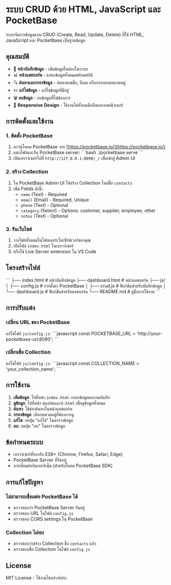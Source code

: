 # ระบบ CRUD ด้วย HTML, JavaScript และ PocketBase

ระบบจัดการข้อมูลแบบ CRUD (Create, Read, Update, Delete) ที่ใช้ HTML, JavaScript และ PocketBase เป็นฐานข้อมูล

## คุณสมบัติ

- 📝 **หน้าบันทึกข้อมูล** - เพิ่มข้อมูลใหม่ลงในระบบ
- 📊 **หน้าแดชบอร์ด** - แสดงข้อมูลทั้งหมดพร้อมสถิติ
- 🔍 **ค้นหาและกรองข้อมูล** - ค้นหาตามชื่อ, อีเมล หรือกรองตามหมวดหมู่
- ✏️ **แก้ไขข้อมูล** - แก้ไขข้อมูลที่มีอยู่
- 🗑️ **ลบข้อมูล** - ลบข้อมูลที่ไม่ต้องการ
- 📱 **Responsive Design** - ใช้งานได้ทั้งบนมือถือและคอมพิวเตอร์

## การติดตั้งและใช้งาน

### 1. ติดตั้ง PocketBase

1. ดาวน์โหลด PocketBase จาก [https://pocketbase.io/](https://pocketbase.io/)
2. แตกไฟล์และรัน PocketBase server:
   \`\`\`bash
   ./pocketbase serve
   \`\`\`
3. เปิดเบราว์เซอร์ไปที่ `http://127.0.0.1:8090/_/` เพื่อเข้าสู่ Admin UI

### 2. สร้าง Collection

1. ใน PocketBase Admin UI ให้สร้าง Collection ใหม่ชื่อ `contacts`
2. เพิ่ม Fields ดังนี้:
   - `name` (Text) - Required
   - `email` (Email) - Required, Unique
   - `phone` (Text) - Optional
   - `category` (Select) - Options: customer, supplier, employee, other
   - `notes` (Text) - Optional

### 3. รันเว็บไซต์

1. วางไฟล์ทั้งหมดในโฟลเดอร์เว็บเซิร์ฟเวอร์ของคุณ
2. เปิดไฟล์ `index.html` ในเบราว์เซอร์
3. หรือใช้ Live Server extension ใน VS Code

## โครงสร้างไฟล์

\`\`\`
├── index.html          # หน้าบันทึกข้อมูล
├── dashboard.html      # หน้าแดชบอร์ด
├── js/
│   ├── config.js       # การตั้งค่า PocketBase
│   ├── crud.js         # ฟังก์ชันสำหรับบันทึกข้อมูล
│   └── dashboard.js    # ฟังก์ชันสำหรับแดชบอร์ด
└── README.md          # คู่มือการใช้งาน
\`\`\`

## การปรับแต่ง

### เปลี่ยน URL ของ PocketBase

แก้ไขไฟล์ `js/config.js`:
\`\`\`javascript
const POCKETBASE_URL = 'http://your-pocketbase-url:8090';
\`\`\`

### เปลี่ยนชื่อ Collection

แก้ไขไฟล์ `js/config.js`:
\`\`\`javascript
const COLLECTION_NAME = 'your_collection_name';
\`\`\`

## การใช้งาน

1. **เพิ่มข้อมูล**: ไปที่หน้า `index.html` กรอกข้อมูลและกดบันทึก
2. **ดูข้อมูล**: ไปที่หน้า `dashboard.html` เพื่อดูข้อมูลทั้งหมด
3. **ค้นหา**: ใช้ช่องค้นหาในหน้าแดชบอร์ด
4. **กรองข้อมูล**: เลือกหมวดหมู่ที่ต้องการดู
5. **แก้ไข**: กดปุ่ม "แก้ไข" ในตารางข้อมูล
6. **ลบ**: กดปุ่ม "ลบ" ในตารางข้อมูล

## ข้อกำหนดระบบ

- เบราว์เซอร์ที่รองรับ ES6+ (Chrome, Firefox, Safari, Edge)
- PocketBase Server ที่รันอยู่
- การเชื่อมต่ออินเทอร์เน็ต (สำหรับโหลด PocketBase SDK)

## การแก้ไขปัญหา

### ไม่สามารถเชื่อมต่อ PocketBase ได้
- ตรวจสอบว่า PocketBase Server รันอยู่
- ตรวจสอบ URL ในไฟล์ `config.js`
- ตรวจสอบ CORS settings ใน PocketBase

### Collection ไม่พบ
- ตรวจสอบว่าสร้าง Collection ชื่อ `contacts` แล้ว
- ตรวจสอบชื่อ Collection ในไฟล์ `config.js`

## License

MIT License - ใช้งานได้อย่างอิสระ
